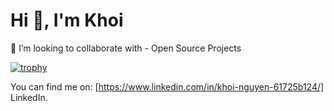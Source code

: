 # Hi 👋, I'm Khoi

👯 I’m looking to collaborate with - Open Source Projects

[![trophy](https://github-profile-trophy.vercel.app/?username=nguyenkhoi2806&theme=onedark)](https://github.com/nguyenkhoi2806/github-profile-trophy)

You can find me on: [https://www.linkedin.com/in/khoi-nguyen-61725b124/] LinkedIn.
